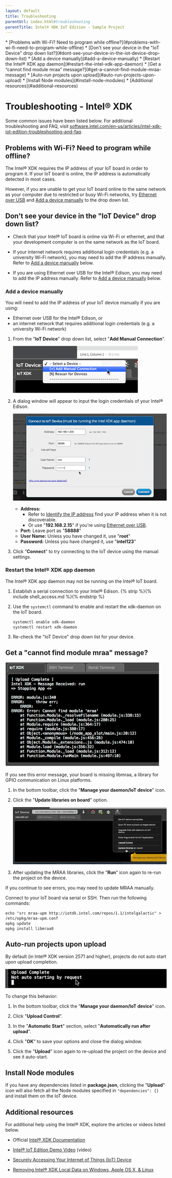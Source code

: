 ```yaml
---
layout: default
title: Troubleshooting
parentUrl: index.html#troubleshooting
parentTitle: Intel® XDK IoT Edition - Sample Project
---
```


<div id="toc" markdown="1">
* [Problems with Wi-Fi? Need to program while offline?](#problems-with-wi-fi-need-to-program-while-offline)
* [Don't see your device in the "IoT Device" drop down list?](#dont-see-your-device-in-the-iot-device-drop-down-list)
  * [Add a device manually](#add-a-device-manually)
  * [Restart the Intel® XDK app daemon](#restart-the-intel-xdk-app-daemon)
* [Get a “cannot find module mraa” message?](#get-a-cannot-find-module-mraa-message)
* [Auto-run projects upon upload](#auto-run-projects-upon-upload)
* [Install Node modules](#install-node-modules)
* [Additional resources](#additional-resources)
</div>

# Troubleshooting - Intel® XDK

Some common issues have been listed below. For additional troubleshooting and FAQ, visit [software.intel.com/en-us/articles/intel-xdk-iot-edition-troubleshooting-and-faq](https://software.intel.com/en-us/articles/intel-xdk-iot-edition-troubleshooting-and-faq). 

## Problems with Wi-Fi? Need to program while offline?

The Intel® XDK requires the IP address of your IoT board in order to program it. If your IoT board is online, the IP address is automatically detected in most cases. 

However, if you are unable to get your IoT board online to the same network as your computer due to restricted or busy Wi-Fi networks, try [Ethernet over USB](../../../connectivity/ethernet_over_usb/) and <span class="icon bookmark">[Add a device manually](#add-a-device-manually)</span> to the drop down list.

## Don't see your device in the "IoT Device" drop down list?

* Check that your Intel® IoT board is online via Wi-Fi or ethernet, and that your development computer is on the same network as the IoT board.

* If your internet network requires additional login credentials (e.g. a university Wi-Fi network), you may need to add the IP address manually. Refer to <span class="icon bookmark">[Add a device manually](#add-a-device-manually)</span> below.

* If you are using Ethernet over USB for the Intel® Edison, you may need to add the IP address manually. Refer to <span class="icon bookmark">[Add a device manually](#add-a-device-manually)</span> below.

### Add a device manually

You will need to add the IP address of your IoT device manually if you are using:

* Ethernet over USB for the Intel® Edison, or
* an internet network that requires additional login credentials (e.g. a university Wi-Fi network)

1. From the "**IoT Device**" drop down list, select "**Add Manual Connection**".

    !["Add Manual Connection" option in "IoT Device" drop down list](images/xdk-add_manual_connection.png)

2. A dialog window will appear to input the login credentials of your Intel® Edison.

    ![Device credentials input screen](images/xdk-username_password.png)

    * **Address:** 
        * Refer to [Identify the IP address](../../../connectivity/wifi/details-identify_ip.html) find your IP address when it is not discoverable. 
        * Or use "**192.168.2.15**" if you're using [Ethernet over USB](../../../connectivity/ethernet_over_usb/).
    * **Port:** Leave port as "**58888**"
    * **User Name:** Unless you have changed it, use "**root**"
    * **Password:** Unless you have changed it, use "**intel123**"

3. Click "**Connect**" to try connecting to the IoT device using the manual settings.


### Restart the Intel® XDK app daemon

The Intel® XDK app daemon may not be running on the Intel® IoT board.

1. Establish a serial connection to your Intel® Edison. {% strip %}{% include shell_access.md %}{% endstrip %}

2. Use the `systemctl` command to enable and restart the xdk-daemon on the IoT board.

    ```
    systemctl enable xdk-daemon
    systemctl restart xdk-daemon
    ```

3. Re-check the "IoT Device" drop down list for your device.


## Get a "cannot find module mraa" message?

!["cannot find module mraa" message](images/xdk-console-mraa_missing.png)

If you see this error message, your board is missing libmraa, a library for GPIO communication on Linux platforms. 

1. In the bottom toolbar, click the "**Manage your daemon/IoT device**" icon.

2. Click the "**Update libraries on board**" option.

    !["Update libraries on board" option highlighted](images/xdk-update_libraries_on_board.png)

3. After updating the MRAA libraries, click the "**Run**" icon again to re-run the project on the device.

If you continue to see errors, you may need to update MRAA manually. 

Connect to your IoT board via serial or SSH. Then run the following commands: 

```
echo "src mraa-upm http://iotdk.intel.com/repos/1.1/intelgalactic" > /etc/opkg/mraa-upm.conf
opkg update
opkg install libmraa0
```

## Auto-run projects upon upload

By default (in Intel® XDK version 2571 and higher), projects do not auto start upon upload completion.

!["Not auto starting by request" message in console](images/xdk-not_auto_starting.png)

To change this behavior:

1. In the bottom toolbar, click the "**Manage your daemon/IoT device**" icon.

2. Click "**Upload Control**".

3. In the "**Automatic Start**" section, select "**Automatically run after upload**".

4. Click "**OK**" to save your options and close the dialog window.

5. Click the "**Upload**" icon again to re-upload the project on the device and see it auto-start.


## Install Node modules

If you have any dependencies listed in **package.json**, clicking the "**Upload**" icon will also fetch all the Node modules specified in `"dependencies": {}` and install them on the IoT device.


## Additional resources

For additional help using the Intel® XDK, explore the articles or videos listed below.

* Official [Intel® XDK Documentation](https://software.intel.com/en-us/html5/xdkdocs)

* [Intel® IoT Edition Demo Video](https://software.intel.com/en-us/html5/iot-demo) (video)

* [Securely Accessing Your Internet of Things (IoT) Device](https://software.intel.com/en-us/html5/documentation/secure-communication-intel-xdk-iot-edition)

* [Removing Intel® XDK Local Data on Windows, Apple OS X, & Linux](https://software.intel.com/en-us/html5/blogs/remove-xdk-local-data)
